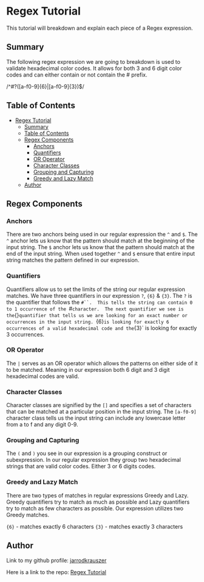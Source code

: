 # Regex Tutorial

This tutorial will breakdown and explain each piece of a Regex expression.

## Summary

The following regex expression we are going to breakdown is used to validate hexadecimal color codes. It allows for both 3 and 6 digit color codes and can either contain or not contain the # prefix.

/^#?([a-f0-9]{6}|[a-f0-9]{3})$/

## Table of Contents

- [Regex Tutorial](#regex-tutorial)
  - [Summary](#summary)
  - [Table of Contents](#table-of-contents)
  - [Regex Components](#regex-components)
    - [Anchors](#anchors)
    - [Quantifiers](#quantifiers)
    - [OR Operator](#or-operator)
    - [Character Classes](#character-classes)
    - [Grouping and Capturing](#grouping-and-capturing)
    - [Greedy and Lazy Match](#greedy-and-lazy-match)
  - [Author](#author)

## Regex Components

### Anchors

There are two anchors being used in our regular expression the `^` and `$`.  The `^` anchor lets us know that the pattern should match at the beginning of the input string.  The `$` anchor lets us know that the pattern should match at the end of the input string.  When used together `^` and `$` ensure that entire input string matches the pattern defined in our expression.

### Quantifiers

Quantifiers allow us to set the limits of the string our regular expression matches.  We have three quantifiers in our expression `?`, `{6}` & `{3}`.  The `?` is the quantifier that follows the `#``.  This tells the string can contain 0 to 1 occurrence of the `#` character.  The next quantifier we see is the `{}` quantifier that tells us we are looking for an exact number or occurrences in the input string.  `{6}` is looking for exactly 6 occurrences of a valid hexadecimal code and the `{3}` is looking for exactly 3 occurrences.  

### OR Operator

The `|` serves as an OR operator which allows the patterns on either side of it to be matched.  Meaning in our expression both 6 digit and 3 digit hexadecimal codes are valid.

### Character Classes
Character classes are signified by the `[]` and specifies a set of characters that can be matched at a particular position in the input string.  The `[a-f0-9]` character class tells us the input string can include any lowercase letter from a to f and any digit 0-9.  

### Grouping and Capturing
The `(` and `)` you see in our expression is a grouping construct or subexpression.  In our regular expression they group two hexadecimal strings that are valid color codes. Either 3 or 6 digits codes.

### Greedy and Lazy Match
There are two types of matches in regular expressions Greedy and Lazy.  Greedy quantifiers try to match as much as possible and Lazy quantifiers try to match as few characters as possible.  Our expression utilizes two Greedy matches.

`{6}` - matches exactly 6 characters
`{3}` - matches exactly 3 characters

## Author

Link to my github profile: [jarrodkrauszer](https://github.com/jarrodkrauszer)

Here is a link to the repo: [Regex Tutorial](https://github.com/jarrodkrauszer/regex_tutorial)
